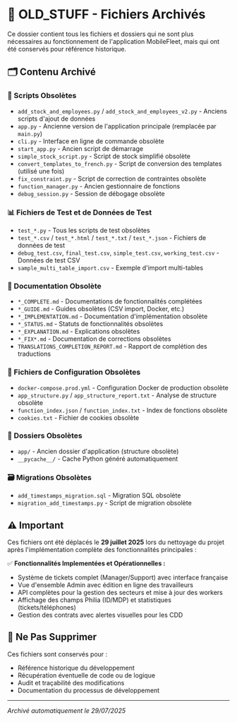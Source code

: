 # 📁 OLD_STUFF - Fichiers Archivés

Ce dossier contient tous les fichiers et dossiers qui ne sont plus nécessaires au fonctionnement de l'application MobileFleet, mais qui ont été conservés pour référence historique.

## 🗂️ Contenu Archivé

### 📜 Scripts Obsolètes
- `add_stock_and_employees.py` / `add_stock_and_employees_v2.py` - Anciens scripts d'ajout de données
- `app.py` - Ancienne version de l'application principale (remplacée par `main.py`)
- `cli.py` - Interface en ligne de commande obsolète
- `start_app.py` - Ancien script de démarrage
- `simple_stock_script.py` - Script de stock simplifié obsolète
- `convert_templates_to_french.py` - Script de conversion des templates (utilisé une fois)
- `fix_constraint.py` - Script de correction de contraintes obsolète
- `function_manager.py` - Ancien gestionnaire de fonctions
- `debug_session.py` - Session de débogage obsolète

### 📊 Fichiers de Test et de Données de Test
- `test_*.py` - Tous les scripts de test obsolètes
- `test_*.csv` / `test_*.html` / `test_*.txt` / `test_*.json` - Fichiers de données de test
- `debug_test.csv`, `final_test.csv`, `simple_test.csv`, `working_test.csv` - Données de test CSV
- `sample_multi_table_import.csv` - Exemple d'import multi-tables

### 📝 Documentation Obsolète
- `*_COMPLETE.md` - Documentations de fonctionnalités complétées
- `*_GUIDE.md` - Guides obsolètes (CSV import, Docker, etc.)
- `*_IMPLEMENTATION.md` - Documentation d'implémentation obsolète
- `*_STATUS.md` - Statuts de fonctionnalités obsolètes
- `*_EXPLANATION.md` - Explications obsolètes
- `*_FIX*.md` - Documentation de corrections obsolètes
- `TRANSLATIONS_COMPLETION_REPORT.md` - Rapport de complétion des traductions

### 🔧 Fichiers de Configuration Obsolètes
- `docker-compose.prod.yml` - Configuration Docker de production obsolète
- `app_structure.py` / `app_structure_report.txt` - Analyse de structure obsolète
- `function_index.json` / `function_index.txt` - Index de fonctions obsolète
- `cookies.txt` - Fichier de cookies obsolète

### 📁 Dossiers Obsolètes
- `app/` - Ancien dossier d'application (structure obsolète)
- `__pycache__/` - Cache Python généré automatiquement

### 🗃️ Migrations Obsolètes
- `add_timestamps_migration.sql` - Migration SQL obsolète
- `migration_add_timestamps.py` - Script de migration obsolète

## ⚠️ Important
Ces fichiers ont été déplacés le **29 juillet 2025** lors du nettoyage du projet après l'implémentation complète des fonctionnalités principales :

✅ **Fonctionnalités Implementées et Opérationnelles :**
- Système de tickets complet (Manager/Support) avec interface française
- Vue d'ensemble Admin avec édition en ligne des travailleurs
- API complètes pour la gestion des secteurs et mise à jour des workers
- Affichage des champs Philia (ID/MDP) et statistiques (tickets/téléphones)
- Gestion des contrats avec alertes visuelles pour les CDD

## 🚫 Ne Pas Supprimer
Ces fichiers sont conservés pour :
- Référence historique du développement
- Récupération éventuelle de code ou de logique
- Audit et traçabilité des modifications
- Documentation du processus de développement

---
*Archivé automatiquement le 29/07/2025*
